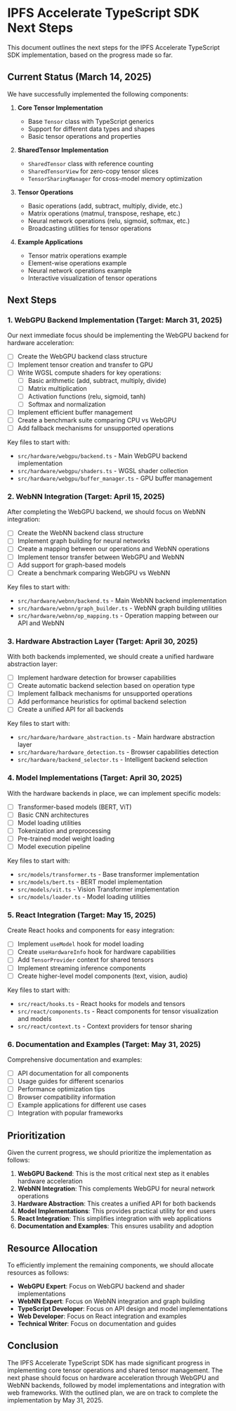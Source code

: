 # IPFS Accelerate TypeScript SDK Next Steps

This document outlines the next steps for the IPFS Accelerate TypeScript SDK implementation, based on the progress made so far.

## Current Status (March 14, 2025)

We have successfully implemented the following components:

1. **Core Tensor Implementation**
   - Base `Tensor` class with TypeScript generics
   - Support for different data types and shapes
   - Basic tensor operations and properties

2. **SharedTensor Implementation**
   - `SharedTensor` class with reference counting
   - `SharedTensorView` for zero-copy tensor slices
   - `TensorSharingManager` for cross-model memory optimization

3. **Tensor Operations**
   - Basic operations (add, subtract, multiply, divide, etc.)
   - Matrix operations (matmul, transpose, reshape, etc.)
   - Neural network operations (relu, sigmoid, softmax, etc.)
   - Broadcasting utilities for tensor operations

4. **Example Applications**
   - Tensor matrix operations example
   - Element-wise operations example
   - Neural network operations example
   - Interactive visualization of tensor operations

## Next Steps

### 1. WebGPU Backend Implementation (Target: March 31, 2025)

Our next immediate focus should be implementing the WebGPU backend for hardware acceleration:

- [ ] Create the WebGPU backend class structure
- [ ] Implement tensor creation and transfer to GPU
- [ ] Write WGSL compute shaders for key operations:
  - [ ] Basic arithmetic (add, subtract, multiply, divide)
  - [ ] Matrix multiplication
  - [ ] Activation functions (relu, sigmoid, tanh)
  - [ ] Softmax and normalization
- [ ] Implement efficient buffer management
- [ ] Create a benchmark suite comparing CPU vs WebGPU
- [ ] Add fallback mechanisms for unsupported operations

Key files to start with:
- `src/hardware/webgpu/backend.ts` - Main WebGPU backend implementation
- `src/hardware/webgpu/shaders.ts` - WGSL shader collection
- `src/hardware/webgpu/buffer_manager.ts` - GPU buffer management

### 2. WebNN Integration (Target: April 15, 2025)

After completing the WebGPU backend, we should focus on WebNN integration:

- [ ] Create the WebNN backend class structure
- [ ] Implement graph building for neural networks
- [ ] Create a mapping between our operations and WebNN operations
- [ ] Implement tensor transfer between WebGPU and WebNN
- [ ] Add support for graph-based models
- [ ] Create a benchmark comparing WebGPU vs WebNN

Key files to start with:
- `src/hardware/webnn/backend.ts` - Main WebNN backend implementation
- `src/hardware/webnn/graph_builder.ts` - WebNN graph building utilities
- `src/hardware/webnn/op_mapping.ts` - Operation mapping between our API and WebNN

### 3. Hardware Abstraction Layer (Target: April 30, 2025)

With both backends implemented, we should create a unified hardware abstraction layer:

- [ ] Implement hardware detection for browser capabilities
- [ ] Create automatic backend selection based on operation type
- [ ] Implement fallback mechanisms for unsupported operations
- [ ] Add performance heuristics for optimal backend selection
- [ ] Create a unified API for all backends

Key files to start with:
- `src/hardware/hardware_abstraction.ts` - Main hardware abstraction layer
- `src/hardware/hardware_detection.ts` - Browser capabilities detection
- `src/hardware/backend_selector.ts` - Intelligent backend selection

### 4. Model Implementations (Target: April 30, 2025)

With the hardware backends in place, we can implement specific models:

- [ ] Transformer-based models (BERT, ViT)
- [ ] Basic CNN architectures
- [ ] Model loading utilities
- [ ] Tokenization and preprocessing
- [ ] Pre-trained model weight loading
- [ ] Model execution pipeline

Key files to start with:
- `src/models/transformer.ts` - Base transformer implementation
- `src/models/bert.ts` - BERT model implementation
- `src/models/vit.ts` - Vision Transformer implementation
- `src/models/loader.ts` - Model loading utilities

### 5. React Integration (Target: May 15, 2025)

Create React hooks and components for easy integration:

- [ ] Implement `useModel` hook for model loading
- [ ] Create `useHardwareInfo` hook for hardware capabilities
- [ ] Add `TensorProvider` context for shared tensors
- [ ] Implement streaming inference components
- [ ] Create higher-level model components (text, vision, audio)

Key files to start with:
- `src/react/hooks.ts` - React hooks for models and tensors
- `src/react/components.ts` - React components for tensor visualization and models
- `src/react/context.ts` - Context providers for tensor sharing

### 6. Documentation and Examples (Target: May 31, 2025)

Comprehensive documentation and examples:

- [ ] API documentation for all components
- [ ] Usage guides for different scenarios
- [ ] Performance optimization tips
- [ ] Browser compatibility information
- [ ] Example applications for different use cases
- [ ] Integration with popular frameworks

## Prioritization

Given the current progress, we should prioritize the implementation as follows:

1. **WebGPU Backend**: This is the most critical next step as it enables hardware acceleration
2. **WebNN Integration**: This complements WebGPU for neural network operations
3. **Hardware Abstraction**: This creates a unified API for both backends
4. **Model Implementations**: This provides practical utility for end users
5. **React Integration**: This simplifies integration with web applications
6. **Documentation and Examples**: This ensures usability and adoption

## Resource Allocation

To efficiently implement the remaining components, we should allocate resources as follows:

- **WebGPU Expert**: Focus on WebGPU backend and shader implementations
- **WebNN Expert**: Focus on WebNN integration and graph building
- **TypeScript Developer**: Focus on API design and model implementations
- **Web Developer**: Focus on React integration and examples
- **Technical Writer**: Focus on documentation and guides

## Conclusion

The IPFS Accelerate TypeScript SDK has made significant progress in implementing core tensor operations and shared tensor management. The next phase should focus on hardware acceleration through WebGPU and WebNN backends, followed by model implementations and integration with web frameworks. With the outlined plan, we are on track to complete the implementation by May 31, 2025.